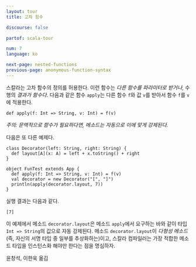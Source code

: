 ```yaml
---
layout: tour
title: 고차 함수

discourse: false

partof: scala-tour

num: 7
language: ko

next-page: nested-functions
previous-page: anonymous-function-syntax
---
```


스칼라는 고차 함수의 정의를 허용한다. 이런 함수는 _다른 함수를 파라미터로 받거나_, 수행의 _결과가 함수다_. 다음과 같은 함수 `apply`는 다른 함수 `f`와 값 `v`를 받아서 함수 `f`를 `v`에 적용한다.

    def apply(f: Int => String, v: Int) = f(v)

_주의: 문맥적으로 함수가 필요하다면, 메소드는 자동으로 이에 맞게 강제된다._

다음은 또 다른 예제다.
 
    class Decorator(left: String, right: String) {
      def layout[A](x: A) = left + x.toString() + right
    }
    
    object FunTest extends App {
      def apply(f: Int => String, v: Int) = f(v)
      val decorator = new Decorator("[", "]")
      println(apply(decorator.layout, 7))
    }
 
실행 결과는 다음과 같다.

    [7]

이 예제에서 메소드 `decorator.layout`은 메소드 `apply`에서 요구하는 바와 같이 타입 `Int => String`의 값으로 자동 강제된다. 메소드 `decorator.layout`이 _다형성 메소드_(즉, 자신의 서명 타입 중 일부를 추상화하는)이고, 스칼라 컴파일러는 가장 적합한 메소드 타입을 인스턴스화 해야만 한다는 점을 명심하자.

윤창석, 이한욱 옮김
